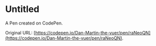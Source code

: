# Untitled

A Pen created on CodePen.

Original URL: [https://codepen.io/Dan-Martin-the-vuer/pen/raNeoQN](https://codepen.io/Dan-Martin-the-vuer/pen/raNeoQN).

